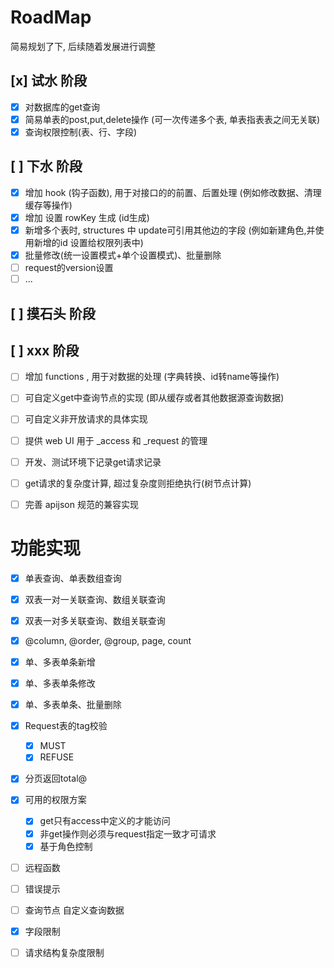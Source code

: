 # RoadMap

简易规划了下, 后续随着发展进行调整

## [x] 试水 阶段 
- [x] 对数据库的get查询 
- [x] 简易单表的post,put,delete操作 (可一次传递多个表, 单表指表表之间无关联)
- [x] 查询权限控制(表、行、字段)

## [ ] 下水 阶段
- [x] 增加 hook (钩子函数), 用于对接口的的前置、后置处理 (例如修改数据、清理缓存等操作)
- [x] 增加 设置 rowKey 生成 (id生成)
- [x] 新增多个表时, structures 中 update可引用其他边的字段 (例如新建角色,并使用新增的id 设置给权限列表中)
- [x] 批量修改(统一设置模式+单个设置模式)、批量删除
- [ ] request的version设置
- [ ] ...

## [ ] 摸石头 阶段


## [ ] xxx 阶段
- [ ] 增加 functions , 用于对数据的处理 (字典转换、id转name等操作)
- [ ] 可自定义get中查询节点的实现 (即从缓存或者其他数据源查询数据)
- [ ] 可自定义非开放请求的具体实现
- [ ] 提供 web UI 用于 _access 和 _request 的管理
- [ ] 开发、测试环境下记录get请求记录
- [ ] get请求的复杂度计算, 超过复杂度则拒绝执行(树节点计算)
- [ ] 完善 apijson 规范的兼容实现



# 功能实现

- [x] 单表查询、单表数组查询
- [x] 双表一对一关联查询、数组关联查询
- [x] 双表一对多关联查询、数组关联查询
- [x] @column, @order, @group, page, count
- [x] 单、多表单条新增
- [x] 单、多表单条修改
- [x] 单、多表单条、批量删除
- [x] Request表的tag校验
    - [x] MUST
    - [x] REFUSE
- [x] 分页返回total@

- [x] 可用的权限方案
    - [x] get只有access中定义的才能访问
    - [x] 非get操作则必须与request指定一致才可请求
    - [x] 基于角色控制
- [ ] 远程函数
- [ ] 错误提示
- [ ] 查询节点 自定义查询数据
- [x] 字段限制
- [ ] 请求结构复杂度限制
